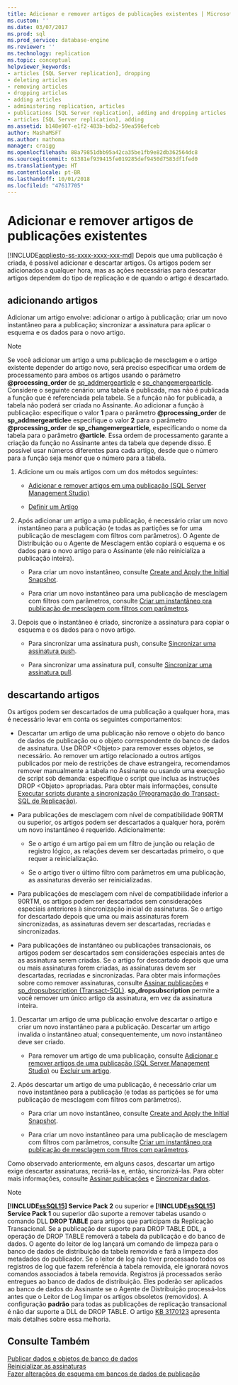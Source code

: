 ```yaml
---
title: Adicionar e remover artigos de publicações existentes | Microsoft Docs
ms.custom: ''
ms.date: 03/07/2017
ms.prod: sql
ms.prod_service: database-engine
ms.reviewer: ''
ms.technology: replication
ms.topic: conceptual
helpviewer_keywords:
- articles [SQL Server replication], dropping
- deleting articles
- removing articles
- dropping articles
- adding articles
- administering replication, articles
- publications [SQL Server replication], adding and dropping articles
- articles [SQL Server replication], adding
ms.assetid: b148e907-e1f2-483b-bdb2-59ea596efceb
author: MashaMSFT
ms.author: mathoma
manager: craigg
ms.openlocfilehash: 88a79851dbb95a42ca35be1fb9e82db362564dc8
ms.sourcegitcommit: 61381ef939415fe019285def9450d7583df1fed0
ms.translationtype: HT
ms.contentlocale: pt-BR
ms.lasthandoff: 10/01/2018
ms.locfileid: "47617705"
---
```

# <a name="add-articles-to-and-drop-articles-from-existing-publications"></a>Adicionar e remover artigos de publicações existentes
[!INCLUDE[appliesto-ss-xxxx-xxxx-xxx-md](../../../includes/appliesto-ss-xxxx-xxxx-xxx-md.md)]
  Depois que uma publicação é criada, é possível adicionar e descartar artigos. Os artigos podem ser adicionados a qualquer hora, mas as ações necessárias para descartar artigos dependem do tipo de replicação e de quando o artigo é descartado.  
  
## <a name="adding-articles"></a>adicionando artigos  
 Adicionar um artigo envolve: adicionar o artigo à publicação; criar um novo instantâneo para a publicação; sincronizar a assinatura para aplicar o esquema e os dados para o novo artigo.  
  
> [!NOTE]  
>  Se você adicionar um artigo a uma publicação de mesclagem e o artigo existente depender do artigo novo, será preciso especificar uma ordem de processamento para ambos os artigos usando o parâmetro **@processing_order** de [sp_addmergearticle](../../../relational-databases/system-stored-procedures/sp-addmergearticle-transact-sql.md) e [sp_changemergearticle](../../../relational-databases/system-stored-procedures/sp-changemergearticle-transact-sql.md). Considere o seguinte cenário: uma tabela é publicada, mas não é publicada a função que é referenciada pela tabela. Se a função não for publicada, a tabela não poderá ser criada no Assinante. Ao adicionar a função à publicação: especifique o valor **1** para o parâmetro **@processing_order** de **sp_addmergearticle**e especifique o valor **2** para o parâmetro **@processing_order** de **sp_changemergearticle**, especificando o nome da tabela para o parâmetro **@article**. Essa ordem de processamento garante a criação da função no Assinante antes da tabela que depende disso. É possível usar números diferentes para cada artigo, desde que o número para a função seja menor que o número para a tabela.  
  
1.  Adicione um ou mais artigos com um dos métodos seguintes:  
  
    -   [Adicionar e remover artigos em uma publicação &#40;SQL Server Management Studio&#41;](../../../relational-databases/replication/publish/add-articles-to-and-drop-articles-from-a-publication.md)  
  
    -   [Definir um Artigo](../../../relational-databases/replication/publish/define-an-article.md)  
  
2.  Após adicionar um artigo a uma publicação, é necessário criar um novo instantâneo para a publicação (e todas as partições se for uma publicação de mesclagem com filtros com parâmetros). O Agente de Distribuição ou o Agente de Mesclagem então copiará o esquema e os dados para o novo artigo para o Assinante (ele não reinicializa a publicação inteira).  
  
    -   Para criar um novo instantâneo, consulte [Create and Apply the Initial Snapshot](../../../relational-databases/replication/create-and-apply-the-initial-snapshot.md).  
  
    -   Para criar um novo instantâneo para uma publicação de mesclagem com filtros com parâmetros, consulte [Criar um instantâneo pra publicação de mesclagem com filtros com parâmetros](../../../relational-databases/replication/create-a-snapshot-for-a-merge-publication-with-parameterized-filters.md).  
  
3.  Depois que o instantâneo é criado, sincronize a assinatura para copiar o esquema e os dados para o novo artigo.  
  
    -   Para sincronizar uma assinatura push, consulte [Sincronizar uma assinatura push](../../../relational-databases/replication/synchronize-a-push-subscription.md).  
  
    -   Para sincronizar uma assinatura pull, consulte [Sincronizar uma assinatura pull](../../../relational-databases/replication/synchronize-a-pull-subscription.md).  
  
## <a name="dropping-articles"></a>descartando artigos  
 Os artigos podem ser descartados de uma publicação a qualquer hora, mas é necessário levar em conta os seguintes comportamentos:  
  
-   Descartar um artigo de uma publicação não remove o objeto do banco de dados de publicação ou o objeto correspondente do banco de dados de assinatura. Use DROP \<Objeto> para remover esses objetos, se necessário. Ao remover um artigo relacionado a outros artigos publicados por meio de restrições de chave estrangeira, recomendamos remover manualmente a tabela no Assinante ou usando uma execução de script sob demanda: especifique o script que inclua as instruções DROP \<Objeto> apropriadas. Para obter mais informações, consulte [Executar scripts durante a sincronização &#40;Programação do Transact-SQL de Replicação&#41;](../../../relational-databases/replication/execute-scripts-during-synchronization-replication-transact-sql-programming.md).  
  
-   Para publicações de mesclagem com nível de compatibilidade 90RTM ou superior, os artigos podem ser descartados a qualquer hora, porém um novo instantâneo é requerido. Adicionalmente:  
  
    -   Se o artigo é um artigo pai em um filtro de junção ou relação de registro lógico, as relações devem ser descartadas primeiro, o que requer a reinicialização.  
  
    -   Se o artigo tiver o último filtro com parâmetros em uma publicação, as assinaturas deverão ser reinicializadas.  
  
-   Para publicações de mesclagem com nível de compatibilidade inferior a 90RTM, os artigos podem ser descartados sem considerações especiais anteriores à sincronização inicial de assinaturas. Se o artigo for descartado depois que uma ou mais assinaturas forem sincronizadas, as assinaturas devem ser descartadas, recriadas e sincronizadas.  
  
-   Para publicações de instantâneo ou publicações transacionais, os artigos podem ser descartados sem considerações especiais antes de as assinatura serem criadas. Se o artigo for descartado depois que uma ou mais assinaturas forem criadas, as assinaturas devem ser descartadas, recriadas e sincronizadas. Para obter mais informações sobre como remover assinaturas, consulte [Assinar publicações](../../../relational-databases/replication/subscribe-to-publications.md) e [sp_dropsubscription &#40;Transact-SQL&#41;](../../../relational-databases/system-stored-procedures/sp-dropsubscription-transact-sql.md). **sp_dropsubscription** permite a você remover um único artigo da assinatura, em vez da assinatura inteira.  
  
1.  Descartar um artigo de uma publicação envolve descartar o artigo e criar um novo instantâneo para a publicação. Descartar um artigo invalida o instantâneo atual; consequentemente, um novo instantâneo deve ser criado.  
  
    -   Para remover um artigo de uma publicação, consulte [Adicionar e remover artigos de uma publicação &#40;SQL Server Management Studio&#41;](../../../relational-databases/replication/publish/add-articles-to-and-drop-articles-from-a-publication.md) ou [Excluir um artigo](../../../relational-databases/replication/publish/delete-an-article.md).  
  
2.  Após descartar um artigo de uma publicação, é necessário criar um novo instantâneo para a publicação (e todas as partições se for uma publicação de mesclagem com filtros com parâmetros).  
  
    -   Para criar um novo instantâneo, consulte [Create and Apply the Initial Snapshot](../../../relational-databases/replication/create-and-apply-the-initial-snapshot.md).  
  
    -   Para criar um novo instantâneo para uma publicação de mesclagem com filtros com parâmetros, consulte [Criar um instantâneo pra publicação de mesclagem com filtros com parâmetros](../../../relational-databases/replication/create-a-snapshot-for-a-merge-publication-with-parameterized-filters.md).  
  
 Como observado anteriormente, em alguns casos, descartar um artigo exige descartar assinaturas, recriá-las e, então, sincronizá-las. Para obter mais informações, consulte [Assinar publicações](../../../relational-databases/replication/subscribe-to-publications.md) e [Sincronizar dados](../../../relational-databases/replication/synchronize-data.md).  
 
 > [!NOTE]
 > **[!INCLUDE[ssSQL15](../../../includes/sssql14-md.md)] Service Pack 2** ou superior e **[!INCLUDE[ssSQL15](../../../includes/sssql15-md.md)] Service Pack 1** ou superior dão suporte a remover tabelas usando o comando DLL **DROP TABLE** para artigos que participam da Replicação Transacional. Se a publicação der suporte para DROP TABLE DDL, a operação de DROP TABLE removerá a tabela da publicação e do banco de dados. O agente do leitor de log lançará um comando de limpeza para o banco de dados de distribuição da tabela removida e fará a limpeza dos metadados do publicador. Se o leitor de log não tiver processado todos os registros de log que fazem referência à tabela removida, ele ignorará novos comandos associados à tabela removida. Registros já processados serão entregues ao banco de dados de distribuição. Eles poderão ser aplicados ao banco de dados do Assinante se o Agente de Distribuição processá-los antes que o Leitor de Log limpar os artigos obsoletos (removidos). A configuração **padrão** para todas as publicações de replicação transacional é não dar suporte a DLL de DROP TABLE. O artigo [KB 3170123](https://support.microsoft.com/en-us/help/3170123/supports-drop-table-ddl-for-articles-that-are-included-in-transactional-replication-in-sql-server-2014-or-in-sql-server-2016-sp1) apresenta mais detalhes sobre essa melhoria.

  
## <a name="see-also"></a>Consulte Também  
 [Publicar dados e objetos de banco de dados](../../../relational-databases/replication/publish/publish-data-and-database-objects.md)   
 [Reinicializar as assinaturas](../../../relational-databases/replication/reinitialize-subscriptions.md)   
 [Fazer alterações de esquema em bancos de dados de publicação](../../../relational-databases/replication/publish/make-schema-changes-on-publication-databases.md)  
  
  
